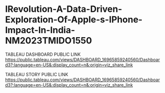 # IRevolution-A-Data-Driven-Exploration-Of-Apple-s-IPhone-Impact-In-India-NM2023TMIDO1550

TABLEAU DASHBOARD PUBLIC LINK
https://public.tableau.com/views/DASHBOARD_16965859240560/Dashboard3?:language=en-US&:display_count=n&:origin=viz_share_link

TABLEAU STORY PUBLIC LINK
https://public.tableau.com/views/DASHBOARD_16965859240560/Dashboard3?:language=en-US&:display_count=n&:origin=viz_share_link
